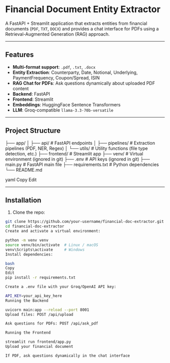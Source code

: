 # Financial Document Entity Extractor

A FastAPI + Streamlit application that extracts entities from financial documents (`PDF`, `TXT`, `DOCX`) and provides a chat interface for PDFs using a Retrieval-Augmented Generation (RAG) approach.

---

## Features

- **Multi-format support**: `.pdf`, `.txt`, `.docx`  
- **Entity Extraction**: Counterparty, Date, Notional, Underlying, PaymentFrequency, Coupon/Spread, ISIN  
- **RAG Chat for PDFs**: Ask questions dynamically about uploaded PDF content  
- **Backend**: FastAPI  
- **Frontend**: Streamlit  
- **Embeddings**: HuggingFace Sentence Transformers  
- **LLM**: Groq-compatible `llama-3.3-70b-versatile`  

---

## Project Structure

├── app/
│ ├── api/ # FastAPI endpoints
│ ├── pipelines/ # Extraction pipelines (PDF, NER, Regex)
│ └── utils/ # Utility functions (file type detection, etc.)
├── frontend/ # Streamlit app
├── venv/ # Virtual environment (ignored in git)
├── .env # API keys (ignored in git)
├── main.py # FastAPI main file
├── requirements.txt # Python dependencies
└── README.md

yaml
Copy
Edit

---

## Installation

1. Clone the repo:

```bash
git clone https://github.com/your-username/financial-doc-extractor.git
cd financial-doc-extractor
Create and activate a virtual environment:

python -m venv venv
source venv/bin/activate  # Linux / macOS
venv\Scripts\activate     # Windows
Install dependencies:

bash
Copy
Edit
pip install -r requirements.txt

Create a .env file with your Groq/OpenAI API key:

API_KEY=your_api_key_here
Running the Backend

uvicorn main:app --reload --port 8001
Upload files: POST /api/upload

Ask questions for PDFs: POST /api/ask_pdf

Running the Frontend

streamlit run frontend/app.py
Upload your financial document

If PDF, ask questions dynamically in the chat interface

```
